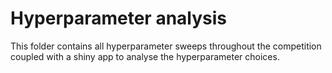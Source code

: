 # Hyperparameter analysis

This folder contains all hyperparameter sweeps throughout the competition coupled with a shiny app to analyse the hyperparameter choices.
